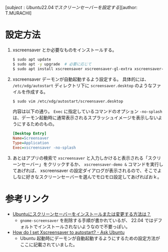 [$subject: Ubuntu 22.04 でスクリーンセーバーを設定する]
[$author: T.MURACHI]
# 設定方法
1. xscreensaver とか必要なものをインストールする。
   ```sh
   $ sudo apt update
   $ sudo apt -y upgrade  # 必要に応じて
   $ sudo apt install xscreensaver xscreensaver-gl-extra xscreensaver-data-extra
   ```
1. xscreensaver デーモンが自動起動するよう設定する。
   具体的には、 `/etc/xdg/autostart` ディレクトリ下に `screensaver.desktop` のようなファイルを作成する。
   ```sh
   $ sudo vim /etc/xdg/autostart/screensaver.desktop
   ```
   内容は以下の通り。 `Exec` に指定しているコマンドのオプション `-no-splash` は、デーモン起動時に通常表示されるスプラッシュイメージを表示しないようにするためのもの。
   ```ini
   [Desktop Entry]
   Name=Screensaver
   Type=Application
   Exec=xscreensaver -no-splash
   ```
1. あとはアプリの検索で `xscreensaver` と入力しかけると表示される「スクリーンセーバー」をクリックするか、 `xscreensaver-demo &` コマンドを実行してあげれば、 xscreensaver の設定ダイアログが表示されるので、そこでよしなに好きなスクリーンセーバーを選んでモロモロ設定してあげればおｋ。

# 参考リンク
- [Ubuntuにスクリーンセーバーをインストールまたは変更する方法は？](https://cloudo3.com/ja/how-to/ubuntu%E3%81%AB%E3%82%B9%E3%82%AF%E3%83%AA%E3%83%BC%E3%83%B3%E3%82%BB%E3%83%BC%E3%83%8F%E3%82%99%E3%83%BC%E3%82%92%E3%82%A4%E3%83%B3%E3%82%B9%E3%83%88%E3%83%BC%E3%83%AB%E3%81%BE%E3%81%9F%E3%81%AF%E5%A4%89%E6%9B%B4%E3%81%99%E3%82%8B%E6%96%B9%E6%B3%95%E3%81%AF%EF%BC%9F/77705025)
  - `gnome-screensaver` を削除する手順が書かれているが、 22.04 ではデフォルトでインストールされないようなので不要っぽい。
- [How do I set Xscreensaver to autostart? - Ask Ubuntu](https://askubuntu.com/questions/128481/how-do-i-set-xscreensaver-to-autostart)
  - Ubuntu 起動時にデーモンが自動起動するようにするための設定方法がここに記載されていました。
